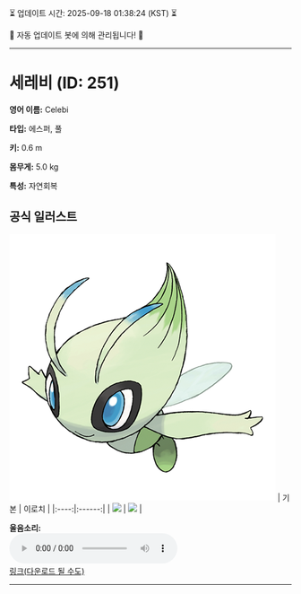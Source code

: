 
⏳ 업데이트 시간: 2025-09-18 01:38:24 (KST) ⏳

🤖 자동 업데이트 봇에 의해 관리됩니다! 🤖

---

# 세레비 (ID: 251)
**영어 이름:** Celebi

**타입:** 에스퍼, 풀

**키:** 0.6 m

**몸무게:** 5.0 kg

**특성:** 자연회복

## 공식 일러스트
![](https://raw.githubusercontent.com/PokeAPI/sprites/master/sprites/pokemon/other/official-artwork/251.png)
| 기본 | 이로치 |
|:----:|:------:|
| <img src="http://play.pokemonshowdown.com/sprites/ani/celebi.gif" width="200"> | <img src="http://play.pokemonshowdown.com/sprites/ani-shiny/celebi.gif" width="200"> |

**울음소리:**<br><audio controls src="https://raw.githubusercontent.com/PokeAPI/cries/main/cries/pokemon/latest/251.ogg"></audio><br> [링크(다운로드 될 수도)](https://raw.githubusercontent.com/PokeAPI/cries/main/cries/pokemon/latest/251.ogg)


---

